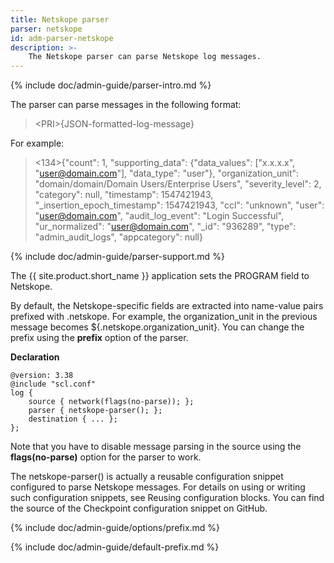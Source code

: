 ```yaml
---
title: Netskope parser
parser: netskope
id: adm-parser-netskope
description: >-
    The Netskope parser can parse Netskope log messages.
---
```


{% include doc/admin-guide/parser-intro.md %}

The parser can parse messages in the following format:

>\<PRI\>{JSON-formatted-log-message}

For example:

><134>{"count": 1, "supporting_data": {"data_values": ["x.x.x.x", "user@domain.com"], "data_type": "user"}, "organization_unit": "domain/domain/Domain Users/Enterprise Users", "severity_level": 2, "category": null, "timestamp": 1547421943, "_insertion_epoch_timestamp": 1547421943, "ccl": "unknown", "user": "user@domain.com", "audit_log_event": "Login Successful", "ur_normalized": "user@domain.com", "_id": "936289", "type": "admin_audit_logs", "appcategory": null}

{% include doc/admin-guide/parser-support.md %}

The {{ site.product.short_name }} application sets the PROGRAM field to Netskope.

By default, the Netskope-specific fields are extracted into name-value
pairs prefixed with .netskope. For example, the organization_unit in
the previous message becomes ${.netskope.organization_unit}. You can
change the prefix using the **prefix** option of the parser.

**Declaration**

```config
@version: 3.38
@include "scl.conf"
log {
    source { network(flags(no-parse)); };
    parser { netskope-parser(); };
    destination { ... };
};
```

Note that you have to disable message parsing in the source using the
**flags(no-parse)** option for the parser to work.

The netskope-parser() is actually a reusable configuration snippet
configured to parse Netskope messages. For details on using or writing
such configuration snippets, see Reusing configuration blocks.
You can find the source of the Checkpoint configuration snippet on GitHub.

{% include doc/admin-guide/options/prefix.md %}

{% include doc/admin-guide/default-prefix.md %}
